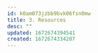 ```yaml
---
id: k0am073jzbb9bvk06fsn0mw
title: 3. Resources
desc: ""
updated: 1672674394541
created: 1672674334207
---
```

